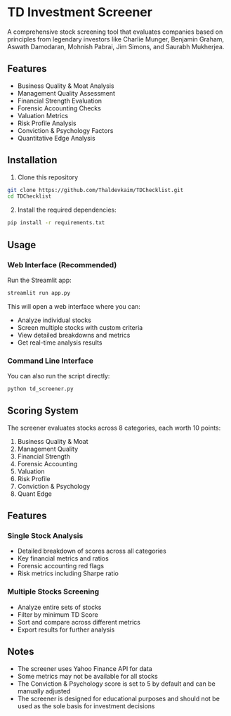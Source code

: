 # TD Investment Screener

A comprehensive stock screening tool that evaluates companies based on principles from legendary investors like Charlie Munger, Benjamin Graham, Aswath Damodaran, Mohnish Pabrai, Jim Simons, and Saurabh Mukherjea.

## Features

- Business Quality & Moat Analysis
- Management Quality Assessment
- Financial Strength Evaluation
- Forensic Accounting Checks
- Valuation Metrics
- Risk Profile Analysis
- Conviction & Psychology Factors
- Quantitative Edge Analysis

## Installation

1. Clone this repository
```bash
git clone https://github.com/Thaldevkaim/TDChecklist.git
cd TDChecklist
```

2. Install the required dependencies:
```bash
pip install -r requirements.txt
```

## Usage

### Web Interface (Recommended)
Run the Streamlit app:
```bash
streamlit run app.py
```
This will open a web interface where you can:
- Analyze individual stocks
- Screen multiple stocks with custom criteria
- View detailed breakdowns and metrics
- Get real-time analysis results

### Command Line Interface
You can also run the script directly:
```bash
python td_screener.py
```

## Scoring System

The screener evaluates stocks across 8 categories, each worth 10 points:
1. Business Quality & Moat
2. Management Quality
3. Financial Strength
4. Forensic Accounting
5. Valuation
6. Risk Profile
7. Conviction & Psychology
8. Quant Edge

## Features

### Single Stock Analysis
- Detailed breakdown of scores across all categories
- Key financial metrics and ratios
- Forensic accounting red flags
- Risk metrics including Sharpe ratio

### Multiple Stocks Screening
- Analyze entire sets of stocks
- Filter by minimum TD Score
- Sort and compare across different metrics
- Export results for further analysis

## Notes

- The screener uses Yahoo Finance API for data
- Some metrics may not be available for all stocks
- The Conviction & Psychology score is set to 5 by default and can be manually adjusted
- The screener is designed for educational purposes and should not be used as the sole basis for investment decisions 